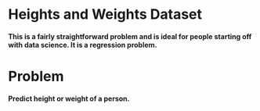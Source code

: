 # Heights and Weights Dataset
#### This is a fairly straightforward problem and is ideal for people starting off with data science. It is a regression problem.

# Problem
#### Predict height or weight of a person.